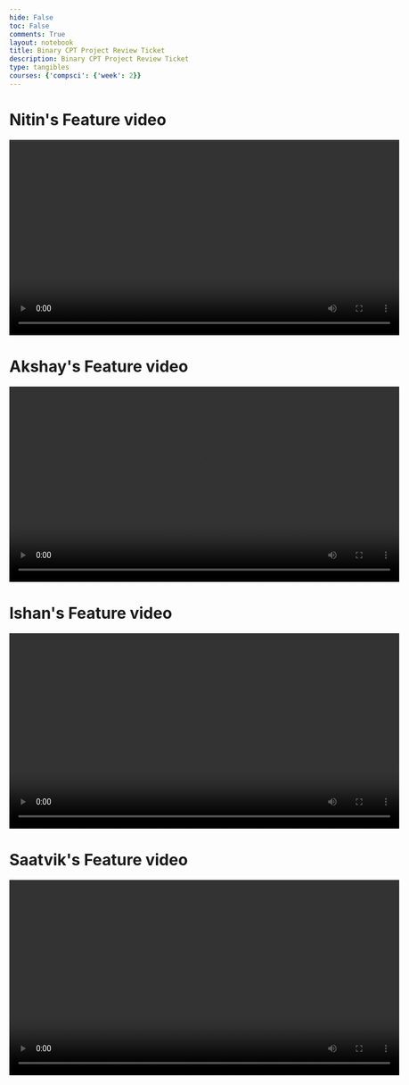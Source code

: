 ```yaml
---
hide: False
toc: False
comments: True
layout: notebook
title: Binary CPT Project Review Ticket
description: Binary CPT Project Review Ticket
type: tangibles
courses: {'compsci': {'week': 2}}
---
```


# Nitin's Feature video
<video  height="350" controls>
  <source src="/binarycptproject/videos/BinaryImageProcessing.mp4" type="video/mp4">
Your browser does not support the video tag.
</video>

# Akshay's Feature video
<video  height="350" controls>
  <source src="/binarycptproject/videos/Binary_Logical_Operators.mp4" type="video/mp4">
Your browser does not support the video tag.
</video>

# Ishan's Feature video
<video  height="350" controls>
  <source src="/binarycptproject/videos/BinaryNumberGuessingGame.mp4" type="video/mp4">
Your browser does not support the video tag.
</video>

# Saatvik's Feature video
<video  height="350" controls>
  <source src="/binarycptproject/videos/BinaryEncryption.mp4" type="video/mp4">
Your browser does not support the video tag.
</video>